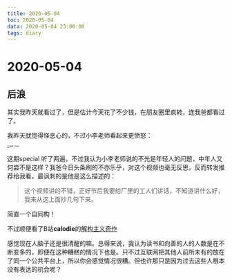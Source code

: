 ```yaml
---
title: 2020-05-04
toc: 2020-05-04
data: 2020-05-04 23:00:00
tags: diary
---
```



# 2020-05-04

## 后浪

其实我昨天就看过了，但是估计今天花了不少钱，在朋友圈里疯转，连我爸都看过了。

我昨天就觉得怪恶心的，不过小李老师看起来更愤怒：



<img src="https://tva1.sinaimg.cn/large/007S8ZIlly1gega2k5iurj30u01frqb2.jpg" alt="IMG_7343" style="zoom:33%;" />

这期special 听了两遍，不过我认为小李老师说的不光是年轻人的问题，中年人又何尝不是这样？我爸今日头条刷的不亦乐乎，对这个视频也毫无反思，反而转发推荐给我看，最讽刺的是他是这么描述的：

> 这个视频讲的不错，正好节后我要给厂里的工人们讲话，不知道讲什么好，我来从这上面抄几句下来。

简直一个自同构！

不过顺便看了B站**calodie**的[解构主义奇作](https://www.bilibili.com/video/BV1LK4y187Gf?p=1)

感觉现在人脑子还是很清醒的嘛。总得来说，我认为读书和向善的人的人数是在不断变多的，即便在这种糟糕的情况下也是。只不过互联网把其他人前所未有的放在了同一个公共平台上，所以你会感觉情况很糟。但也许那只是因为过去这些人根本没有表达的机会呢？

